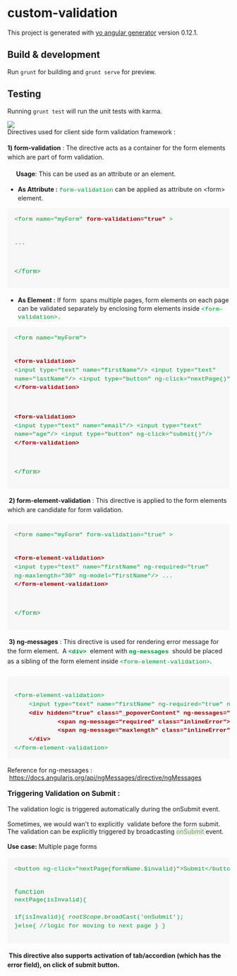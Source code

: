# custom-validation

This project is generated with [yo angular generator](https://github.com/yeoman/generator-angular)
version 0.12.1.

## Build & development

Run `grunt` for building and `grunt serve` for preview.

## Testing

Running `grunt test` will run the unit tests with karma.

<div style="display: block; text-align: left;"><a imageanchor="1" href="https://sites.google.com/site/uifrontenddoc/customvalidation/CustomValidation.png"><img src="https://sites.google.com/site/uifrontenddoc/customvalidation/CustomValidation.png" border="0"></a></div>
Directives used for client side form validation framework :
<div><br>
<div><b style="line-height:1.5;background-color:transparent">1) form-validation</b><span style="line-height:1.5;background-color:transparent"> : The directive acts as a container for the form elements which are part of form validation.&nbsp;</span><br>
<div><br>
</div>
</div>
<div><span>&nbsp;&nbsp; &nbsp;<span>&nbsp;<b>Usage</b>:&nbsp;</span></span><span style="line-height:1.5;background-color:transparent">This can be used as an attribute or an element.</span></div>
<div>
<ul><li><span style="line-height:1.5;background-color:transparent"><b>As Attribute :</b>&nbsp;</span><span style="line-height:1.5;background-color:transparent"><span style="font-size:13.6000003814697px;line-height:19.7200012207031px;color:rgb(0,153,51);font-family:Consolas,Liberation Mono,Menlo,Courier,monospace;background-color:rgb(247,247,247)">form-validation</span><span style="line-height:1.5;background-color:transparent">&nbsp;can be applied as attribute on &lt;form&gt; element.&nbsp;</span></span></li></ul>
<div>
<pre style="overflow:auto;margin-top:0px;margin-bottom:16px;font-stretch:normal;padding:16px;border-radius:3px;word-wrap:normal;background-color:rgb(247,247,247)"><font face="Consolas, Liberation Mono, Menlo, Courier, monospace"><span style="font-size:13.6000003814697px;line-height:19.7200012207031px"><font color="#009933">&lt;form name="myForm" </font><b><font color="#990000">form-validation="true"</font></b><font color="#009933"> &gt;

...

&lt;/form&gt;</font></span></font></pre>
</div>
<ul><li><span style="line-height:1.5;background-color:transparent"><b>As Element :</b> If form &nbsp;spans multiple pages, form elements on each page can be validated separately by enclosing form elements inside&nbsp;</span><span style="font-size:13.6000003814697px;line-height:19.7200012207031px;color:rgb(0,153,51);font-family:Consolas,Liberation Mono,Menlo,Courier,monospace;background-color:rgb(247,247,247)">&lt;form-validation&gt;.</span></li></ul>
</div>
<div>
<div>
<pre style="overflow:auto;margin-top:0px;margin-bottom:16px;font-stretch:normal;padding:16px;border-radius:3px;word-wrap:normal;background-color:rgb(247,247,247)"><font face="Consolas, Liberation Mono, Menlo, Courier, monospace"><span style="font-size:13.6000003814697px;line-height:19.7200012207031px"><font color="#009933">&lt;form name="myForm"&gt;

</font><b><font color="#990000">&lt;form-validation&gt;</font></b><font color="#009933">
&lt;input type="text" name="firstName"/&gt;
&lt;input type="text" name="lastName"/&gt;
&lt;input type="button" ng-click="nextPage()"/&gt;
</font><b><font color="#990000">&lt;/form-validation&gt;</font></b><font color="#009933">

</font><b><font color="#990000">&lt;form-validation&gt;</font></b><font color="#009933">
&lt;input type="text" name="email"/&gt;
&lt;input type="text" name="age"/&gt;
&lt;input type="button" ng-click="submit()"/&gt;
</font><b><font color="#990000">&lt;/form-validation&gt;</font></b><font color="#009933">

&lt;/form&gt;</font></span></font></pre>
</div>
<div><b style="line-height:1.5;background-color:transparent">&nbsp;2) form-element-validation</b><span style="line-height:1.5;background-color:transparent">&nbsp;: This directive is applied to the form elements which are candidate for form validation.&nbsp;</span></div>
<div><span style="line-height:1.5;background-color:transparent"><br>
</span></div>
<div>
<div>
<pre style="overflow:auto;margin-top:0px;margin-bottom:16px;font-stretch:normal;padding:16px;border-radius:3px;word-wrap:normal;background-color:rgb(247,247,247)"><font face="Consolas, Liberation Mono, Menlo, Courier, monospace"><span style="font-size:13.6000003814697px;line-height:19.7200012207031px"><font color="#009933">&lt;form name="myForm" form-validation="true" &gt;

</font><b><font color="#990000">&lt;form-element-validation&gt;</font></b><font color="#009933">
    &lt;input type="text" name="firstName" ng-required="true" ng-maxlength="30" ng-model="firstName"/&gt;
    ...
</font><b><font color="#990000">&lt;/form-element-validation&gt;</font></b><font color="#009933">

&lt;/form&gt;</font></span></font></pre>
</div>
<b style="line-height:1.5;background-color:transparent">&nbsp;3) ng-messages</b><span style="line-height:1.5;background-color:transparent">&nbsp;: This directive is used for rendering error message for the form element. &nbsp;A&nbsp;</span><b style="font-size:13.6000003814697px;line-height:19.7200012207031px;color:rgb(0,153,51);font-family:Consolas,Liberation Mono,Menlo,Courier,monospace;background-color:rgb(247,247,247)">&lt;div&gt;&nbsp;</b><span style="line-height:1.5;background-color:transparent">element with&nbsp;</span><b style="font-size:13.6000003814697px;line-height:19.7200012207031px;color:rgb(0,153,51);font-family:Consolas,Liberation Mono,Menlo,Courier,monospace;background-color:rgb(247,247,247)">ng-messages</b><b style="font-size:13.6000003814697px;line-height:19.7200012207031px;color:rgb(0,153,51);font-family:Consolas,Liberation Mono,Menlo,Courier,monospace;background-color:rgb(255,255,255)">&nbsp;</b><span style="line-height:1.5;background-color:transparent">should be placed as a sibling of the form element inside&nbsp;</span><span style="font-size:13.6000003814697px;line-height:19.7200012207031px;color:rgb(0,153,51);font-family:Consolas,Liberation Mono,Menlo,Courier,monospace;background-color:rgb(247,247,247)">&lt;form-element-validation&gt;</span><span style="line-height:1.5;background-color:transparent">.</span></div>
<div><span style="line-height:1.5;background-color:transparent"><br>
</span></div>
<div>
<div>
<pre style="overflow:auto;margin-top:0px;margin-bottom:16px;font-stretch:normal;padding:16px;border-radius:3px;word-wrap:normal;background-color:rgb(247,247,247)"><font face="Consolas, Liberation Mono, Menlo, Courier, monospace"><span style="font-size:13.6000003814697px;line-height:19.7200012207031px"><font color="#009933">
&lt;form-element-validation&gt;
    &lt;input type="text" name="firstName" ng-required="true" ng-maxlength="30" ng-model="firstName"/&gt;
  </font><span style="color:rgb(0,153,51)">&nbsp;&nbsp;</span><b><font color="#990000">&lt;div hidden="true" class="_popoverContent" ng-messages="myForm['firstName'].$error"&gt;
&nbsp;&nbsp; &nbsp;<span>&nbsp;&nbsp; &nbsp;<span>&nbsp;&nbsp; &nbsp;</span></span>&lt;span ng-message="required" class="inlineError"&gt;&lt;s:message code="error.required" /&gt;&lt;/span&gt;
&nbsp;&nbsp; &nbsp;<span>&nbsp;&nbsp; &nbsp;<span>&nbsp;&nbsp; &nbsp;</span></span>&lt;span ng-message="maxlength" class="inlineError"&gt;&lt;s:message code="error.maxlength" /&gt;&lt;/span&gt;
&nbsp;&nbsp; &nbsp;&lt;/div&gt;</font></b><font color="#009933">
&lt;/form-element-validation&gt;</font></span></font></pre>
</div>
<div>Reference for ng-messages : &nbsp;<a href="https://docs.angularjs.org/api/ngMessages/directive/ngMessages">https://docs.angularjs.org/api/ngMessages/directive/ngMessages</a></div>
<div><br>
</div>
<div><b><font size="3">Triggering Validation on Submit :</font></b></div>
<div><br>
</div>
<div>The validation logic is triggered automatically during the onSubmit event.</div>
<div><br>
</div>
<div>Sometimes, we would wan't to explicitly &nbsp;validate before the form submit. The validation can be explicitly triggered by broadcasting <span style="background-color:rgb(238,238,238)"><font color="#6aa84f">onSubmit </font></span>event.</div>
<div><br>
</div>
<div><b>Use case:</b> Multiple page forms</div>
<div><br>
</div>
<div>
<div>
<pre style="overflow:auto;margin-top:0px;margin-bottom:16px;font-stretch:normal;padding:16px;border-radius:3px;word-wrap:normal;background-color:rgb(247,247,247)"><font color="#009933" face="Consolas, Liberation Mono, Menlo, Courier, monospace"><span style="font-size:13.6000003814697px;line-height:19.7200012207031px">&lt;button ng-click="nextPage(formName.$invalid)"&gt;Submit&lt;/button&gt;


function </span></font><span style="font-size:13.6000003814697px;line-height:19.7200012207031px;color:rgb(0,153,51);font-family:Consolas,Liberation Mono,Menlo,Courier,monospace">nextPage</span><span style="font-size:13.6000003814697px;line-height:19.7200012207031px;color:rgb(0,153,51);font-family:Consolas,Liberation Mono,Menlo,Courier,monospace">(isInvalid){</span><br><font color="#009933" face="Consolas, Liberation Mono, Menlo, Courier, monospace"><span style="font-size:13.6000003814697px;line-height:19.7200012207031px">    if(isInvalid){
        $rootScope.$broadCast('onSubmit');
    }else{
        //logic for moving to next page
    }
}</span></font></pre>
</div>
<b style="line-height:1.5;background-color:transparent">&nbsp;This directive also supports activation of tab/accordion (which has the error field), on click of submit button.</b></div>
</div>
<ul></ul>
</div>
</div>

